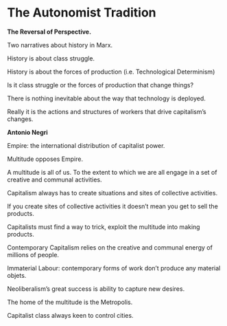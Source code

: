 # The Autonomist Tradition

**The Reversal of Perspective.**

Two narratives about history in Marx.

History is about class struggle.

History is about the forces of production (i.e. Technological Determinism)

Is it class struggle or the forces of production that change things?

There is nothing inevitable about the way that technology is deployed.

Really it is the actions and structures of workers that drive capitalism’s changes.

**Antonio Negri**

Empire: the international distribution of capitalist power.

Multitude opposes Empire. 

A multitude is all of us. To the extent to which we are all engage in a set of creative and communal activities.

Capitalism always has to create situations and sites of collective activities.

If you create sites of collective activities it doesn’t mean you get to sell the products.

Capitalists must find a way to trick, exploit the multitude into making products.

Contemporary Capitalism relies on the creative and communal energy of millions of people.

Immaterial Labour: contemporary forms of work don’t produce any material objets.

Neoliberalism’s great success is ability to capture new desires.

The home of the multitude is the Metropolis. 

Capitalist class always keen to control cities.